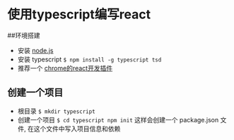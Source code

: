 # 使用typescript编写react
##环境搭建
- 安装 [node.js](https://nodejs.org/en/)
- 安装 typescript `$ npm install -g typescript tsd`
- 推荐一个 [chrome的react开发插件](https://chrome.google.com/webstore/detail/react-developer-tools/fmkadmapgofadopljbjfkapdkoienihi?hl=en)

## 创建一个项目
- 根目录 `$ mkdir typescript`
- 创建一个项目 `$ cd typescript npm init` 这样会创建一个 package.json 文件, 在这个文件中写入项目信息和依赖
